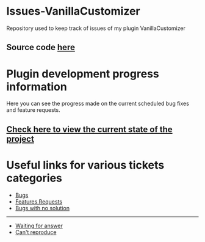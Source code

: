 # Issues-VanillaCustomizer
Repository used to keep track of issues of my plugin VanillaCustomizer

## Source code [here](https://github.com/JavaPlugins/VanillaCustomizer)

# Plugin development progress information 

Here you can see the progress made on the current scheduled bug fixes and feature requests.
## [Check here to view the current state of the project](https://a.devs.beer/git-project-vc)

# Useful links for various tickets categories

- [Bugs](https://github.com/PluginBugs/Issues-VanillaCustomizer/issues?q=is%3Aissue+is%3Aopen+label%3A%22type%3A+bug%22)
- [Features Requests](https://github.com/PluginBugs/Issues-VanillaCustomizer/issues?q=is%3Aissue+is%3Aopen+label%3A%22type%3A+feature+request%22+)
- [Bugs with no solution](https://github.com/PluginBugs/Issues-VanillaCustomizer/issues?q=is%3Aopen+is%3Aissue+label%3A%22type%3A+bug%22+label%3A%22verdict%3A+no+solution%22)

---- 

- [Waiting for answer](https://github.com/PluginBugs/Issues-VanillaCustomizer/issues?q=is%3Aopen+is%3Aissue+label%3A%22status%3A+need+more+info%22)
- [Can't reproduce](https://github.com/PluginBugs/Issues-VanillaCustomizer/issues?q=is%3Aopen+is%3Aissue+label%3A%22verdict%3A+can%27t+reproduce%22)
